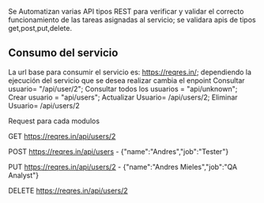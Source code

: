 Se Automatizan varias API tipos REST para verificar y validar el correcto funcionamiento de las tareas asignadas al servicio; se validara apis de tipos get,post,put,delete.

## Consumo del servicio

La url base para consumir el servicio es: https://reqres.in/; dependiendo la ejecución del servicio que se desea realizar cambia el enpoint Consultar usuario= "/api/user/2"; Consultar todos los usuarios = "api/unknown"; Crear usuario = "api/users"; Actualizar Usuario= /api/users/2; Eliminar Usuario= /api/users/2

Request para cada modulos

GET https://reqres.in/api/users/2

POST https://reqres.in/api/users - {"name":"Andres","job":"Tester"}

PUT https://reqres.in/api/users/2 - {"name":"Andres Mieles","job":"QA Analyst"}

DELETE https://reqres.in/api/users/2
